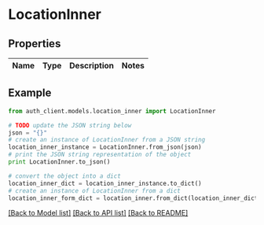 # LocationInner


## Properties
Name | Type | Description | Notes
------------ | ------------- | ------------- | -------------

## Example

```python
from auth_client.models.location_inner import LocationInner

# TODO update the JSON string below
json = "{}"
# create an instance of LocationInner from a JSON string
location_inner_instance = LocationInner.from_json(json)
# print the JSON string representation of the object
print LocationInner.to_json()

# convert the object into a dict
location_inner_dict = location_inner_instance.to_dict()
# create an instance of LocationInner from a dict
location_inner_form_dict = location_inner.from_dict(location_inner_dict)
```
[[Back to Model list]](../README.md#documentation-for-models) [[Back to API list]](../README.md#documentation-for-api-endpoints) [[Back to README]](../README.md)


